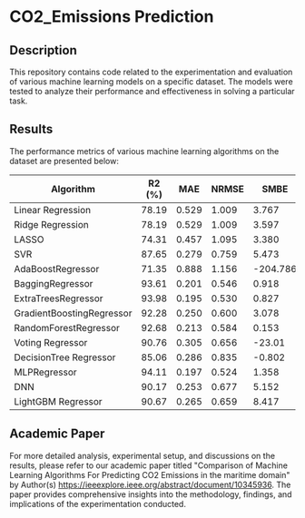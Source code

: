 # CO2_Emissions Prediction

## Description
This repository contains code related to the experimentation and evaluation of various machine learning models on a specific dataset. The models were tested to analyze their performance and effectiveness in solving a particular task.

## Results
The performance metrics of various machine learning algorithms on the dataset are presented below:

| Algorithm                    | R2 (%) | MAE   | NRMSE | SMBE    |
|------------------------------|--------|-------|-------|---------|
| Linear Regression            | 78.19  | 0.529 | 1.009 | 3.767   |
| Ridge Regression             | 78.19  | 0.529 | 1.009 | 3.597   |
| LASSO                        | 74.31  | 0.457 | 1.095 | 3.380   |
| SVR                          | 87.65  | 0.279 | 0.759 | 5.473   |
| AdaBoostRegressor            | 71.35  | 0.888 | 1.156 | -204.786|
| BaggingRegressor             | 93.61  | 0.201 | 0.546 | 0.918   |
| ExtraTreesRegressor          | 93.98  | 0.195 | 0.530 | 0.827   |
| GradientBoostingRegressor    | 92.28  | 0.250 | 0.600 | 3.078   |
| RandomForestRegressor        | 92.68  | 0.213 | 0.584 | 0.153   |
| Voting Regressor             | 90.76  | 0.305 | 0.656 | -23.01  |
| DecisionTree Regressor       | 85.06  | 0.286 | 0.835 | -0.802  |
| MLPRegressor                 | 94.11  | 0.197 | 0.524 | 1.358   |
| DNN                          | 90.17  | 0.253 | 0.677 | 5.152   |
| LightGBM Regressor           | 90.67  | 0.265 | 0.659 | 8.417   |


## Academic Paper
For more detailed analysis, experimental setup, and discussions on the results, please refer to our academic paper titled "Comparison of Machine Learning Algorithms For Predicting CO2 Emissions in the maritime domain" by Author(s) https://ieeexplore.ieee.org/abstract/document/10345936. The paper provides comprehensive insights into the methodology, findings, and implications of the experimentation conducted.
